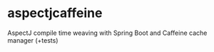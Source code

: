 # aspectjcaffeine

AspectJ compile time weaving with Spring Boot and Caffeine cache manager (+tests)

